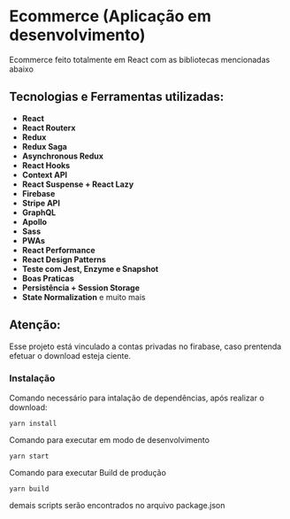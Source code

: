# Ecommerce (Aplicação em desenvolvimento)

Ecommerce feito totalmente em React com as bibliotecas mencionadas abaixo

## Tecnologias e Ferramentas utilizadas:

- **React**
- **React Routerx**
- **Redux**
- **Redux Saga**
- **Asynchronous Redux**
- **React Hooks**
- **Context API**
- **React Suspense + React Lazy**
- **Firebase**
- **Stripe API**
- **GraphQL**
- **Apollo**
- **Sass**
- **PWAs**
- **React Performance**
- **React Design Patterns**
- **Teste com Jest, Enzyme e Snapshot**
- **Boas Praticas**
- **Persistência + Session Storage**
- **State Normalization**
  e muito mais

## Atenção:

Esse projeto está vinculado a contas privadas no firabase, caso prentenda efetuar o download esteja ciente.

### Instalação

Comando necessário para intalação de dependências, após realizar o download:

```
yarn install
```

Comando para executar em modo de desenvolvimento

```
yarn start
```

Comando para executar Build de produção

```
yarn build
```

demais scripts serão encontrados no arquivo package.json

